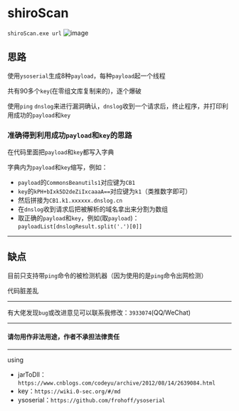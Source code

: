 # shiroScan
`shiroScan.exe url`
![image](https://github.com/MaiEmily/map/blob/master/public/image/20190528145810708.png)

## 思路
使用`ysoserial`生成8种`payload`，每种`payload`起一个线程

共有90多个`key`(在零组文库复制来的)，逐个爆破

使用`ping` `dnslog`来进行漏洞确认，`dnslog`收到一个请求后，终止程序，并打印利用成功的`payload`和`key`

### 准确得到利用成功`payload`和`key`的思路
在代码里面把`payload`和`key`都写入字典

字典内为`payload`和`key`缩写，例如：
 - `payload`的`CommonsBeanutils1`对应键为`CB1`
 - `key`的`kPH+bIxk5D2deZiIxcaaaA==`对应键为`k1`（类推数字即可）
 - 然后拼接为`CB1.k1.xxxxxx.dnslog.cn`
 - 在`dnslog`收到请求后把被解析的域名拿出来分割为数组
 - 取正确的`payload`和`key`，例如(取`payload`)：`payloadList[dnslogResult.split('.')[0]]`

---
## 缺点
目前只支持带`ping`命令的被检测机器（因为使用的是`ping`命令出网检测）

代码脏差乱

---
有大佬发现`bug`或改进意见可以联系我修改：`3933074`(QQ/WeChat)

---
#### 请勿用作非法用途，作者不承担法律责任

---
using 
 - jarToDll：`https://www.cnblogs.com/codeyu/archive/2012/08/14/2639084.html`
 - key：`https://wiki.0-sec.org/#/md`
 - ysoserial：`https://github.com/frohoff/ysoserial`
